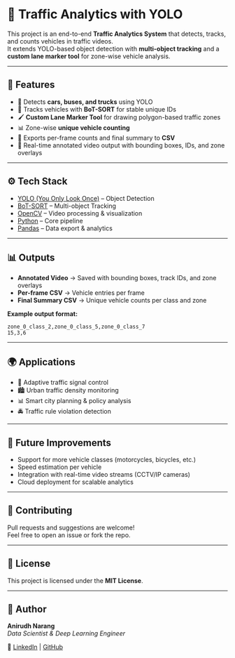 # 🚦 Traffic Analytics with YOLO 

This project is an end-to-end **Traffic Analytics System** that detects, tracks, and counts vehicles in traffic videos.  
It extends YOLO-based object detection with **multi-object tracking** and a **custom lane marker tool** for zone-wise vehicle analysis.

---

## 📌 Features
- 🚗 Detects **cars, buses, and trucks** using YOLO
- 🎯 Tracks vehicles with **BoT-SORT** for stable unique IDs
- 🖌️ **Custom Lane Marker Tool** for drawing polygon-based traffic zones
- 📊 Zone-wise **unique vehicle counting**
- 📝 Exports per-frame counts and final summary to **CSV**
- 🎨 Real-time annotated video output with bounding boxes, IDs, and zone overlays

---

## ⚙️ Tech Stack
- [YOLO (You Only Look Once)](https://github.com/ultralytics/ultralytics) – Object Detection  
- [BoT-SORT](https://github.com/NirAharon/BoT-SORT) – Multi-object Tracking  
- [OpenCV](https://opencv.org/) – Video processing & visualization  
- [Python](https://www.python.org/) – Core pipeline  
- [Pandas](https://pandas.pydata.org/) – Data export & analytics  

---
## 📊 Outputs

- **Annotated Video** → Saved with bounding boxes, track IDs, and zone overlays  
- **Per-frame CSV** → Vehicle entries per frame  
- **Final Summary CSV** → Unique vehicle counts per class and zone  

**Example output format:**
```csv
zone_0_class_2,zone_0_class_5,zone_0_class_7
15,3,6
```
---

## 🌍 Applications
- 🚦 Adaptive traffic signal control  
- 🏙️ Urban traffic density monitoring  
- 📊 Smart city planning & policy analysis  
- 🚔 Traffic rule violation detection  

---

## 📌 Future Improvements
- Support for more vehicle classes (motorcycles, bicycles, etc.)  
- Speed estimation per vehicle  
- Integration with real-time video streams (CCTV/IP cameras)  
- Cloud deployment for scalable analytics  

---

## 🤝 Contributing
Pull requests and suggestions are welcome!  
Feel free to open an issue or fork the repo.  

---

## 📄 License
This project is licensed under the **MIT License**.  

---

## 👤 Author
**Anirudh Narang**  
_Data Scientist & Deep Learning Engineer_  

🔗 [LinkedIn](https://www.linkedin.com/in/anirudh-narang/) | [GitHub](https://github.com/anirudh15-cyber)
